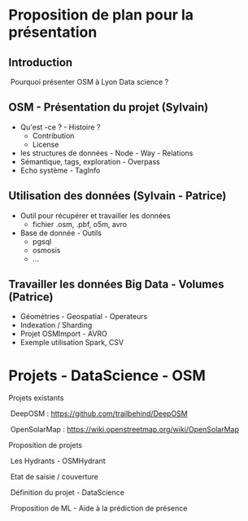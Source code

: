 # Proposition de plan pour la présentation

## Introduction

​	Pourquoi présenter OSM à Lyon Data science ?

## OSM - Présentation du projet (Sylvain)

- Qu'est -ce ? - Histoire ?
  - Contribution
  - License
- les structures de données - Node - Way - Relations
- Sémantique, tags, exploration - Overpass
- Echo système - TagInfo



## Utilisation des données (Sylvain - Patrice)

- Outil pour récupérer et travailler les données
  - fichier .osm, .pbf, o5m, avro
- Base de donnée - Outils
  - pgsql
  - osmosis
  - ...



## Travailler les données Big Data - Volumes (Patrice)

- Géométries - Geospatial - Operateurs
- Indexation / Sharding
- Projet OSMImport - AVRO
- Exemple utilisation Spark, CSV



# Projets - DataScience - OSM

Projets existants

​	DeepOSM : https://github.com/trailbehind/DeepOSM

​	OpenSolarMap : https://wiki.openstreetmap.org/wiki/OpenSolarMap

Proposition de projets

​	Les Hydrants - OSMHydrant

​	Etat de saisie / couverture

​	Définition du projet - DataScience

​	Proposition de ML - Aide à la prédiction de présence